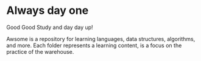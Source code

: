 # Always day one

Good Good Study and day day up!

Awsome is a repository for learning languages, data structures, algorithms, and more. Each folder represents a learning content, is a focus on the practice of the warehouse.


